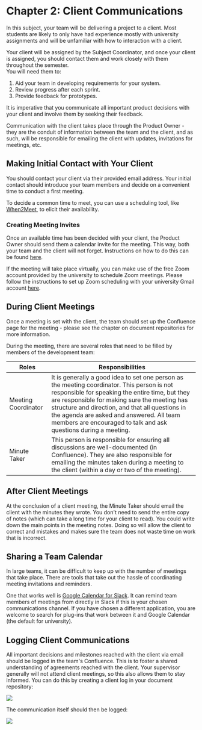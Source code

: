 # Chapter 2: Client Communications

In this subject, your team will be delivering a project to a client.
Most students are likely to only have had experience mostly with
university assignments and will be unfamiliar with how to interaction
with a client.

Your client will be assigned by the Subject Coordinator, and once your
client is assigned, you should contact them and work closely with them
throughout the semester.\
You will need them to:

1.  Aid your team in developing requirements for your system.
2.  Review progress after each sprint.
3.  Provide feedback for prototypes.

It is imperative that you communicate all important product decisions
with your client and involve them by seeking their feedback.

Communication with the client takes place through the Product Owner -
they are the conduit of information between the team and the client, and
as such, will be responsible for emailing the client with updates,
invitations for meetings, etc.

## Making Initial Contact with Your Client

You should contact your client via their provided email address. Your
initial contact should introduce your team members and decide on a
convenient time to conduct a first meeting.

To decide a common time to meet, you can use a scheduling tool, like
[When2Meet](https://www.when2meet.com), to elicit their availability.

### Creating Meeting Invites

Once an available time has been decided with your client, the Product
Owner should send them a calendar invite for the meeting. This way, both
your team and the client will not forget. Instructions on how to do this
can be found [here](https://support.google.com/calendar/answer/72143?hl=en&co=GENIE.Platform%3DDesktop#zippy=).

If the meeting will take place virtually, you can make use of the free
Zoom account provided by the university to schedule Zoom meetings.
Please follow the instructions to set up Zoom scheduling with your
university Gmail account [here](https://workspace.google.com/marketplace/app/zoom_for_gmail/585972765488).

## During Client Meetings

Once a meeting is set with the client, the team should set up the
Confluence page for the meeting - please see the chapter on document
repositories for more information.

During the meeting, there are several roles that need to be filled by
members of the development team:

| Roles               | Responsibilities                                                                                                                                                                                                                                                                                                                                                  |
|---------------------|-------------------------------------------------------------------------------------------------------------------------------------------------------------------------------------------------------------------------------------------------------------------------------------------------------------------------------------------------------------------|
| Meeting Coordinator | It is generally a good idea to set one person as the meeting coordinator. This person is not responsible for speaking the entire time, but they are responsible for making sure the meeting has structure and direction, and that all questions in the agenda are asked and answered. All team members are encouraged to talk and ask questions during a meeting. |
| Minute Taker        | This person is responsible for ensuring all discussions are well-documented (in Confluence). They are also responsible for emailing the minutes taken during a meeting to the client (within a day or two of the meeting).                                                                                                                                        |

## After Client Meetings

At the conclusion of a client meeting, the Minute Taker should email the
client with the minutes they wrote. You don't need to send the entire
copy of notes (which can take a long time for your client to read). You
could write down the main points in the meeting notes. Doing so will
allow the client to correct and mistakes and makes sure the team does
not waste time on work that is incorrect.

## Sharing a Team Calendar

In large teams, it can be difficult to keep up with the number of
meetings that take place. There are tools that take out the hassle of
coordinating meeting invitations and reminders.

One that works well is [Google Calendar for Slack](https://slack.com/intl/en-au/help/articles/206329808-Google-Calendar-for-Slack).
It can remind team members of meetings from directly in Slack if this is
your chosen communications channel. If you have chosen a different
application, you are welcome to search for plug-ins that work between it
and Google Calendar (the default for university).

## Logging Client Communications

All important decisions and milestones reached with the client via email
should be logged in the team's Confluence. This is to foster a shared
understanding of agreements reached with the client. Your supervisor
generally will not attend client meetings, so this also allows them to
stay informed. You can do this by creating a client log in your document
repository:

![](resources/confluence.png)

The communication itself should then be logged:

![](resources/communications.png)
